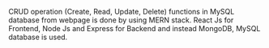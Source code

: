 CRUD operation (Create, Read, Update, Delete) functions in MySQL database from
webpage is done by using MERN stack. React Js for Frontend, Node Js and
Express for Backend and instead MongoDB, MySQL database is used.
